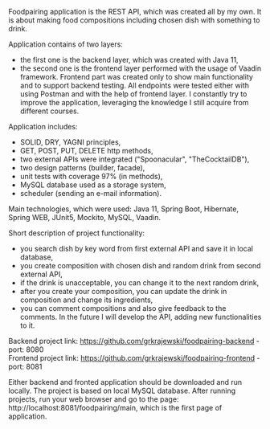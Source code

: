 Foodpairing application is the REST API, which was created all by my own. It is about making food compositions including chosen dish with something to drink. <br />

Application contains of two layers:
- the first one is the backend layer, which was created with Java 11,
- the second one is the frontend layer performed with the usage of Vaadin framework.
  Frontend part was created only to show main functionality and to support backend testing.
  All endpoints were tested either with using Postman and with the help of frontend layer.
  I constantly try to improve the application, leveraging the knowledge I still acquire from different courses.

Application includes:
- SOLID, DRY, YAGNI principles,
- GET, POST, PUT, DELETE http methods,
- two external APIs were integrated ("Spoonacular", "TheCocktailDB"),
- two design patterns (builder, facade),
- unit tests with coverage 97% (in methods),
- MySQL database used as a storage system,
- scheduler (sending an e-mail information).

Main technologies, which were used:
Java 11, Spring Boot, Hibernate, Spring WEB, JUnit5, Mockito, MySQL, Vaadin.

Short description of project functionality:
- you search dish by key word from first external API and save it in local database,
- you create composition with chosen dish and random drink from second external API,
- if the drink is unacceptable, you can change it to the next random drink,
- after you create your composition, you can update the drink in composition and change its ingredients,
- you can comment compositions and also give feedback to the comments.
  In the future I will develop the API, adding new functionalities to it.

Backend project link: https://github.com/grkrajewski/foodpairing-backend - port: 8080 <br />
Frontend project link: https://github.com/grkrajewski/foodpairing-frontend - port: 8081

Either backend and fronted application should be downloaded and run locally. The project is based on local MySQL database.
After running projects, run your web browser and go to the page:
http://localhost:8081/foodpairing/main, which is the first page of application.